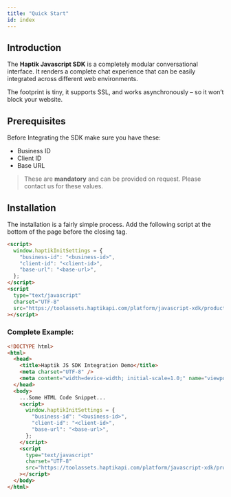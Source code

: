 ```yaml
---
title: "Quick Start"
id: index
---
```


## Introduction

The **Haptik Javascript SDK** is a completely modular conversational interface. It renders a complete chat experience that can be easily integrated across different web environments.

The footprint is tiny, it supports SSL, and works asynchronously – so it won’t block your website.

## **Prerequisites**

Before Integrating the SDK make sure you have these:

- Business ID
- Client ID
- Base URL

> These are **mandatory** and can be provided on request. Please contact us for these values.

## **Installation**

The installation is a fairly simple process.
Add the following script at the bottom of the page before the closing tag.

```html
<script>
  window.haptikInitSettings = {
    "business-id": "<business-id>",
    "client-id": "<client-id>",
    "base-url": "<base-url>",
  };
</script>
<script
  type="text/javascript"
  charset="UTF-8"
  src="https://toolassets.haptikapi.com/platform/javascript-xdk/production/loader.js"
></script>
```

### **Complete Example:**

```html
<!DOCTYPE html>
<html>
  <head>
    <title>Haptik JS SDK Integration Demo</title>
    <meta charset="UTF-8" />
    <meta content="width=device-width; initial-scale=1.0;" name="viewport" />
  </head>
  <body>
    ...Some HTML Code Snippet...
    <script>
      window.haptikInitSettings = {
        "business-id": "<business-id>",
        "client-id": "<client-id>",
        "base-url": "<base-url>",
      };
    </script>
    <script
      type="text/javascript"
      charset="UTF-8"
      src="https://toolassets.haptikapi.com/platform/javascript-xdk/production/loader.js"
    ></script>
  </body>
</html>
```

